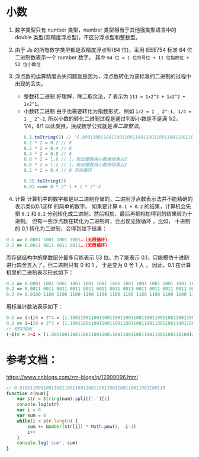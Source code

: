 # 小数

1. 数字类型只有 number 类型，number 类型相当于其他强类型语言中的 double 类型(双精度浮点型)，不区分浮点型和整数型。
2. 由于 Js 的所有数字类型都是双精度浮点型(64 位)，采用 IEEE754 标准 64 位二进制数表示一个 number 数字。
   其中 `64 位 = 1 位符号位 + 11 位指数位 + 52 位小数位`

3. 浮点数的运算精度丢失问题就是因为，浮点数转化为该标准的二进制的过程中出现的丢失。

    - 整数转二进制
      好理解，除二取余法，7 表示为 `111 = 1x2^3 + 1x2^2 + 1x2^1`。
    - 小数转二进制
      由于也需要转化为指数形式，例如 `1/2 = 1 _ 2^-1, 1/4 = 1 _ 2^-2`,
      所以小数的转化二进制过程是通过判断小数是不是满 1/2，1/4，8/1 以此类推，换成数学公式就是*乘二取整法*。
        ```js
        0.1.toString(2) // "0.0001100110011001100110011001100110011001100110011001101"
        0.1 * 2 = 0.2 // 0
        0.2 * 2 = 0.4 // 0
        0.4 * 2 = 0.8 // 0
        0.8 * 2 = 1.6 // 1，取出整数用小数继续乘以2
        0.6 * 2 = 1.2 // 1，取出整数用小数继续乘以2
        0.2 * 2 = 0.4 // 0 开始循环

        0.25.toString(2)
        0.01 ===> 0 * 2^-1 + 1 * 2^-2
        ```

4. 计算
计算机中的数字都是以二进制存储的，二进制浮点数表示法并不能精确的表示类似0.1这样 的简单的数字。
如果要计算 `0.1 + 0.2` 的结果，计算机会先把 `0.1` 和 `0.2` 分别转化成二进制，然后相加，最后再把相加得到的结果转为十进制。
但有一些浮点数在转化为二进制时，会出现无限循环 。比如， 十进制的 0.1 转化为二进制，会得到如下结果：
```js
0.1 => 0.0001 1001 1001 1001…（无限循环）
0.2 => 0.0011 0011 0011 0011…（无限循环）
```

而存储结构中的尾数部分最多只能表示 53 位。为了能表示 0.1，只能模仿十进制进行四舍五入了，但二进制只有 0 和 1 ， 于是变为 0 舍 1 入 。 
因此，0.1 在计算机里的二进制表示形式如下：
```js
0.1 => 0.0001 1001 1001 1001 1001 1001 1001 1001 1001 1001 1001 1001 1001 101
0.2 => 0.0011 0011 0011 0011 0011 0011 0011 0011 0011 0011 0011 0011 0011 001
0.3 => 0.0100 1100 1100 1100 1100 1100 1100 1100 1100 1100 1100 1100 1100 110
```

用标准计数法表示如下：
```js
0.1 => (−1)0 × 2^4 × (1.1001100110011001100110011001100110011001100110011010)2
0.2 => (−1)0 × 2^3 × (1.1001100110011001100110011001100110011001100110011010)2
// 相加得到
(−1)0 × 2−2 × (1.0011001100110011001100110011001100110011001100110100)2=>.0.30000000000000004
```


# 参考文档：
https://www.cnblogs.com/zm-blogs/p/12909096.html


```js
// 0.0100110011001100110011001100110011001100110011001100110
function c(num){
    var str = String(num).split('.')[1]
    console.log(str)
    var i = 0
    var sum = 0
    while(i < str.length) {
        sum += Number(str[i]) * Math.pow(2, -i-1)
        i++
    }
    console.log('sum', sum)
}
```